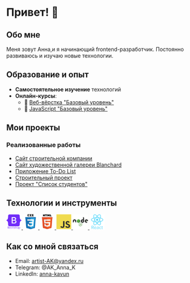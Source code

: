 # Привет! 👋

## Обо мне
Меня зовут Анна,и я начинающий frontend-разработчик. Постоянно развиваюсь и изучаю новые технологии.

## Образование и опыт

* **Самостоятельное изучение** технологий
* **Онлайн-курсы**:
  * 🌱 [Веб-вёрстка "Базовый уровень"](https://cdn.skillbox.pro/certgen/certificates/7/IU0uKhLGaFErUhyRPCunfTiTv1g701YG.png)
  * 🌱 [JavaScript "Базовый уровень"](https://cdn.skillbox.pro/certgen/certificates/7/s0GNG2R940QytJxvwOz5xUcAd35raoBq.png)

## Мои проекты
### Реализованные работы
* [Сайт строительной компании](https://artisrt.github.io/building/)
* [Сайт художественной галереи Blanchard](https://artisrt.github.io/Blanchard/)
* [Приложение To-Do List](https://artisrt.github.io/todo-app/)
* [Строительный проект](https://artisrt.github.io/Evklid/)
* [Проект "Список студентов"](https://artisrt.github.io/list-of-students/)

## Технологии и инструменты

<p align="left">
  <a href="https://getbootstrap.com">
    <img src="https://raw.githubusercontent.com/devicons/devicon/master/icons/bootstrap/bootstrap-plain-wordmark.svg" alt="bootstrap" width="40" height="40"/>
  </a>
  <a href="https://www.w3schools.com/css/">
    <img src="https://raw.githubusercontent.com/devicons/devicon/master/icons/css3/css3-original-wordmark.svg" alt="css3" width="40" height="40"/>
  </a>
  <a href="https://www.w3.org/html/">
    <img src="https://raw.githubusercontent.com/devicons/devicon/master/icons/html5/html5-original-wordmark.svg" alt="html5" width="40" height="40"/>
  </a>
  <a href="https://developer.mozilla.org/en-US/docs/Web/JavaScript">
    <img src="https://raw.githubusercontent.com/devicons/devicon/master/icons/javascript/javascript-original.svg" alt="javascript" width="40" height="40"/>
  </a>
  <a href="https://nodejs.org">
    <img src="https://raw.githubusercontent.com/devicons/devicon/master/icons/nodejs/nodejs-original-wordmark.svg" alt="nodejs" width="40" height="40"/>
  </a>
  <a href="https://reactjs.org/">
    <img src="https://raw.githubusercontent.com/devicons/devicon/master/icons/react/react-original-wordmark.svg" alt="react" width="40" height="40"/>
  </a>
</p>

## Как со мной связаться
* Email: artist-AK@yandex.ru
* Telegram: @AK_Anna_K
* LinkedIn: [anna-kavun](https://www.linkedin.com/in/anna-kavun-71b516235/)
